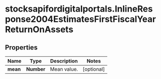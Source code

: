 # stocksapifordigitalportals.InlineResponse2004EstimatesFirstFiscalYearReturnOnAssets

## Properties

Name | Type | Description | Notes
------------ | ------------- | ------------- | -------------
**mean** | **Number** | Mean value. | [optional] 


